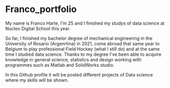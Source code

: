 # Franco_portfolio

My name is Franco Harte, I'm 25 and I finished my studys of data science at Nucleo Digital School this year.

So far, I finished my bachelor degree of mechanical engineering in the University of Rosario (Argenrtina) in 2021, come abroad that same year to Belgium to play professional Field Hockey (what I still do) and at the same time I studied data science. Thanks to my degree I've been able to acquire knowledge in general science, statistics and design working with programmes such as Matlab and SolidWorks studio.

In this Github profile it will be posted different projects of Data science where my skills will be shown.
